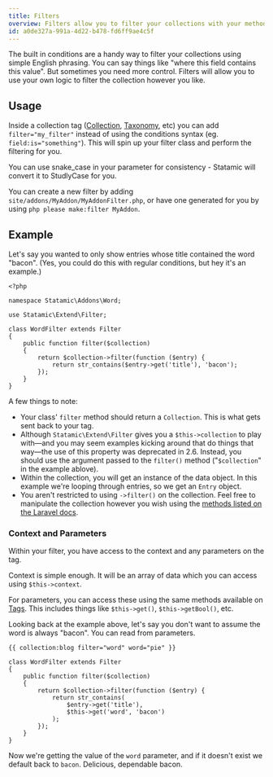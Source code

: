 ```yaml
---
title: Filters
overview: Filters allow you to filter your collections with your methods and desires.
id: a0de327a-991a-4d22-b478-fd6ff9ae4c5f
---
```


The built in conditions are a handy way to filter your collections using simple English phrasing. You can say things like
"where this field contains this value". But sometimes you need more control. Filters will allow you to use your own
logic to filter the collection however you like.

## Usage

Inside a collection tag ([Collection][collection_tag], [Taxonomy][taxonomy_tag], etc) you can add `filter="my_filter"`
instead of using the conditions syntax (eg. `field:is="something"`). This will spin up your filter class and perform
the filtering for you.

You can use snake_case in your parameter for consistency - Statamic will convert it to StudlyCase for you.

You can create a new filter by adding `site/addons/MyAddon/MyAddonFilter.php`, or have one generated for you by using
 `php please make:filter MyAddon`.

## Example

Let's say you wanted to only show entries whose title contained the word "bacon". (Yes, you could do this with regular
conditions, but hey it's an example.)

``` .language-php
<?php

namespace Statamic\Addons\Word;

use Statamic\Extend\Filter;

class WordFilter extends Filter
{
    public function filter($collection)
    {
        return $collection->filter(function ($entry) {
            return str_contains($entry->get('title'), 'bacon');
        });
    }
}
```

A few things to note:

- Your class' `filter` method should return a `Collection`. This is what gets sent back to your tag.
- Although `Statamic\Extend\Filter` gives you a `$this->collection` to play with—and you may seem examples kicking around that do things that way—the use of this property was deprecated in 2.6. Instead, you should use the argument passed to the `filter()` method ("`$collection`" in the example ablove).
- Within the collection, you will get an instance of the data object. In this example we're looping through entries, so we get an `Entry` object.
- You aren't restricted to using `->filter()` on the collection. Feel free to manipulate the collection however you wish using the [methods listed on the Laravel docs][collection_methods].

### Context and Parameters

Within your filter, you have access to the context and any parameters on the tag.

Context is simple enough. It will be an array of data which you can access using `$this->context`.

For parameters, you can access these using the same methods available on [Tags][tags]. This includes things like `$this->get()`, `$this->getBool()`, etc.

Looking back at the example above, let's say you don't want to assume the word is always "bacon". You can read from parameters.

```
{{ collection:blog filter="word" word="pie" }}
```

``` .language-php
class WordFilter extends Filter
{
    public function filter($collection)
    {
        return $collection->filter(function ($entry) {
            return str_contains(
                $entry->get('title'),
                $this->get('word', 'bacon')
            );
        });
    }
}
```

Now we're getting the value of the `word` parameter, and if it doesn't exist we default back to `bacon`. Delicious, dependable bacon.


[collection_tag]: /tags/collection
[taxonomy_tag]: /tags/taxonomy
[collection_methods]: https://laravel.com/docs/5.1/collections#available-methods
[tags]: /addons/classes/tags
